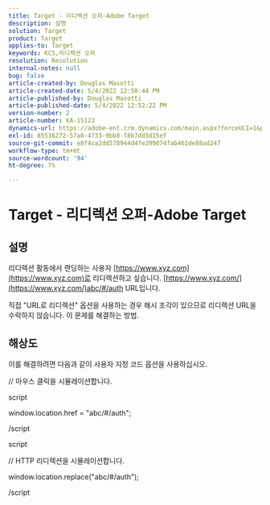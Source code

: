 ```yaml
---
title: Target - 리디렉션 오퍼-Adobe Target
description: 설명
solution: Target
product: Target
applies-to: Target
keywords: KCS,리디렉션 오퍼
resolution: Resolution
internal-notes: null
bug: false
article-created-by: Douglas Masotti
article-created-date: 5/4/2022 12:50:44 PM
article-published-by: Douglas Masotti
article-published-date: 5/4/2022 12:52:22 PM
version-number: 2
article-number: KA-15123
dynamics-url: https://adobe-ent.crm.dynamics.com/main.aspx?forceUCI=1&pagetype=entityrecord&etn=knowledgearticle&id=721ba4cb-a8cb-ec11-a7b6-6045bd00d7cd
exl-id: 85536272-57a0-4733-9bb8-f8b7dd3d15ef
source-git-commit: e8f4ca2dd578944d4fe399074fab461de88ad247
workflow-type: tm+mt
source-wordcount: '94'
ht-degree: 7%

---
```


# Target - 리디렉션 오퍼-Adobe Target

## 설명


리디렉션 활동에서 랜딩하는 사용자 [https://www.xyz.com](https://www.xyz.com)로 리디렉션하고 싶습니다. [https://www.xyz.com/](https://www.xyz.com/)abc/#/auth URL입니다.

직접 &quot;URL로 리디렉션&quot; 옵션을 사용하는 경우 해시 조각이 있으므로 리디렉션 URL을 수락하지 않습니다. 이 문제를 해결하는 방법.


## 해상도


이를 해결하려면 다음과 같이 사용자 지정 코드 옵션을 사용하십시오.



// 마우스 클릭을 시뮬레이션합니다.

script

window.location.href = &quot;abc/#/auth&quot;;

/script

script



// HTTP 리디렉션을 시뮬레이션합니다.

window.location.replace(&quot;abc/#/auth&quot;);

/script
